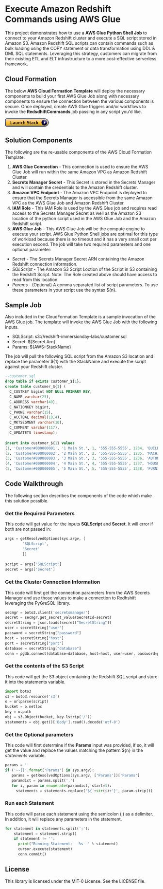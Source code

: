 # Execute Amazon Redshift Commands using AWS Glue

This project demonstrates how to use a **AWS Glue Python Shell Job** to connect to your Amazon Redshift cluster and execute a SQL script stored in Amazon S3.  Amazon Redshift SQL scripts can contain commands such as bulk loading using the COPY statement or data transformation using DDL & DML SQL statements.  Leveraging this strategy, customers can migrate from their existing ETL and ELT infrastructure to a more cost-effective serverless framework.   

## Cloud Formation

The below **AWS Cloud Formation Template** will deploy the necessary components to build your first AWS Glue Job along with necessary components to ensure the connection between the various components is secure.  Once deployed, create AWS Glue triggers and/or workflows to invoke the **RedsdhiftCommands** job passing in any script you'd like.

[![Launch](cloudformation-launch-stack.png)](https://console.aws.amazon.com/cloudformation/home?#/stacks/new?stackName=RedshiftCommands&templateURL=https://s3-us-west-2.amazonaws.com/redshift-immersionday-labs/RedshiftCommands.yaml)

## Solution Components

The following are the re-usable components of the AWS Cloud Formation Template:
1. **AWS Glue Connection** - This connection is used to ensure the AWS Glue Job will run within the same Amazon VPC as Amazon Redshift Cluster.
1. **Secrets Manager Secret** - This Secret is stored in the Secrets Manager and will contain the credentials to the Amazon Redshift cluster.
1. **Amazon VPC Endpoint** - The Amazon VPC Endpoint is deployed to ensure that the Secrets Manager is accessible from the same Amazon VPC as the AWS Glue Job and Amazon Redshift Cluster.
1. **IAM Role** - This IAM Role is used by the AWS Glue job and requires read access to the Secrets Manager Secret as well as the Amazon S3 location of the python script used in the AWS Glue Job and the Amazon Redshift script.
1. **AWS Glue Job** - This AWS Glue Job will be the compute engine to execute your script. AWS Glue Python Shell jobs are optimal for this type of workload because there is no timeout and it has a very small cost per execution second. The job will take two required parameters and one optional parameter:
* *Secret* - The Secrets Manager Secret ARN containing the Amazon Redshift connection information.
* *SQLScript* - The Amazon S3 Script Loction of the Script in S3 containing the Redshift Script.  Note: The Role created above should have access to read from this location.
* *Params* - (Optional) A comma separated list of script parameters.  To use these parameters in your script use the syntax ${n}.

## Sample Job
Also included in the CloudFormation Template is a sample invocation of the AWS Glue job.  The template will invoke the AWS Glue Job with the following inputs.
* SQLScript: s3://redshift-immersionday-labs/customer.sql
* Secret: ${Secret.Arn}
* Params: ${AWS::StackName}

The job will pull the following SQL script from the Amazon S3 location and replace the parameter ${1} with the StackName and execute the script against your Redshift cluster.

```sql
--customer.sql
drop table if exists customer_${1};
create table customer_${1} (
  C_CUSTKEY bigint NOT NULL PRIMARY KEY,
  C_NAME varchar(25),
  C_ADDRESS varchar(40),
  C_NATIONKEY bigint,
  C_PHONE varchar(15),
  C_ACCTBAL decimal(18,4),
  C_MKTSEGMENT varchar(10),
  C_COMMENT varchar(117),
  C_UPDATETS timestamp);

insert into customer_${1} values
(1, 'Customer#000000001', '1 Main St.', 1, '555-555-5555', 1234, 'BUILDING', 'comment1', current_timestamp),
(2, 'Customer#000000002', '2 Main St.', 2, '555-555-5555', 1235, 'MACHINERY', 'comment2', current_timestamp),
(3, 'Customer#000000003', '3 Main St.', 3, '555-555-5555', 1236, 'AUTOMOBILE', 'comment3', current_timestamp),
(4, 'Customer#000000004', '4 Main St.', 4, '555-555-5555', 1237, 'HOUSEHOLD', 'comment4', current_timestamp),
(5, 'Customer#000000005', '5 Main St.', 5, '555-555-5555', 1238, 'FURNITURE', 'comment5', current_timestamp);
```

## Code Walkthrough
The following section describes the components of the code which make this solution possible.

### Get the Required Parameters
This code will get value for the inputs **SQLScript** and **Secret**.  It  will error if both are not passed in:
```Python
args = getResolvedOptions(sys.argv, [
        'SQLScript',
        'Secret'
        ])

script = args['SQLScript']
secret = args['Secret']
```

### Get the Cluster Connection Information
This code will first get the connection parameters from the AWS Secrets Manager and use those values to make a connection to Redhshift leveraging the PyGreSQL library.
```Python
secmgr = boto3.client('secretsmanager')
secret = secmgr.get_secret_value(SecretId=secret)
secretString = json.loads(secret["SecretString"])
user = secretString["user"]
password = secretString["password"]
host = secretString["host"]
port = secretString["port"]
database = secretString["database"]
conn = pgdb.connect(database=database, host=host, user=user, password=password, port=port)
```

### Get the contents of the S3 Script
This code will get the S3 object containing the Redshift SQL script and store it into the statements variable.
```Python
import boto3
s3 = boto3.resource('s3')
o = urlparse(script)
bucket = o.netloc
key = o.path
obj = s3.Object(bucket, key.lstrip('/'))
statements = obj.get()['Body'].read().decode('utf-8')
```

### Get the Optional parameters
This code will first determine if the **Params** input was provided, if so, it will get the value and replace the values matching the pattern ${n} in the *statements* variable.
```Python
params = ''
if ('--{}'.format('Params') in sys.argv):
   params = getResolvedOptions(sys.argv, ['Params'])['Params']
   paramdict = params.split(',')
   for i, param in enumerate(paramdict, start=1):
     statements = statements.replace('${'+str(i)+'}', param.strip())                  
```

### Run each Statement
This code will parse each statement using the semicolon (;) as a delimiter.  In addition, it will replace any parameters in the statement.
```Python
for statement in statements.split(';'):
    statement = statement.strip()
    if statement != '':
      print("Running Statement: --%s--" % statement)
      cursor.execute(statement)
      conn.commit()
```

## License

This library is licensed under the MIT-0 License. See the LICENSE file.

